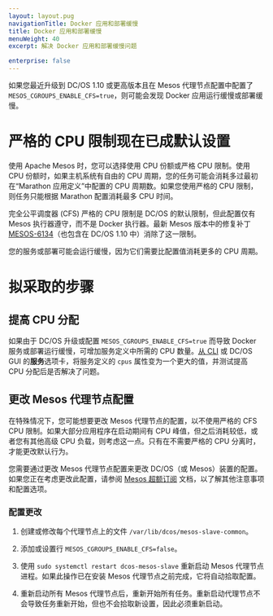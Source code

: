 ```yaml
---
layout: layout.pug
navigationTitle: Docker 应用和部署缓慢
title: Docker 应用和部署缓慢
menuWeight: 40
excerpt: 解决 Docker 应用和部署缓慢问题

enterprise: false
---
```


如果您最近升级到 DC/OS 1.10 或更高版本且在 Mesos 代理节点配置中配置了 `MESOS_CGROUPS_ENABLE_CFS=true`，则可能会发现 Docker 应用运行缓慢或部署缓慢。

# 严格的 CPU 限制现在已成默认设置

使用 Apache Mesos 时，您可以选择使用 CPU 份额或严格 CPU 限制。使用 CPU 份额时，如果主机系统有自由的 CPU 周期，您的任务可能会消耗多过最初在“Marathon 应用定义”中配置的 CPU 周期数。如果您使用严格的 CPU 限制，则任务只能根据 Marathon 配置消耗最多 CPU 时间。

完全公平调度器 (CFS) 严格的 CPU 限制是 DC/OS 的默认限制，但此配置仅有 Mesos 执行器遵守，而不是 Docker 执行器。最新 Mesos 版本中的修复补丁 [MESOS-6134](https://issues.apache.org/jira/browse/MESOS-6134)（也包含在 DC/OS 1.10 中）消除了这一限制。

您的服务或部署可能会运行缓慢，因为它们需要比配置值消耗更多的 CPU 周期。

# 拟采取的步骤

## 提高 CPU 分配

如果由于 DC/OS 升级或配置 `MESOS_CGROUPS_ENABLE_CFS=true` 而导致 Docker 服务或部署运行缓慢，可增加服务定义中所需的 CPU 数量。[从 CLI](/cn/1.11/deploying-services/update-user-service/) 或 DC/OS GUI 的**服务**选项卡，将服务定义的 `cpus` 属性变为一个更大的值，并测试提高 CPU 分配后是否解决了问题。

## 更改 Mesos 代理节点配置

在特殊情况下，您可能想要更改 Mesos 代理节点的配置，以不使用严格的 CFS CPU 限制。如果大部分应用程序在启动期间有 CPU 峰值，但之后消耗较低，或者您有其他高级 CPU 负载，则考虑这一点。只有在不需要严格的 CPU 分离时，才能更改默认行为。

您需要通过更改 Mesos 代理节点配置来更改 DC/OS（或 Mesos）装置的配置。如果您正在考虑更改此配置，请参阅 [Mesos 超额订阅](http://mesos.apache.org/documentation/latest/oversubscription/) 文档，以了解其他注意事项和配置选项。

### 配置更改

1. 创建或修改每个代理节点上的文件 `/var/lib/dcos/mesos-slave-common`。

1. 添加或设置行 `MESOS_CGROUPS_ENABLE_CFS=false`。

1. 使用 `sudo systemctl restart dcos-mesos-slave` 重新启动 Mesos 代理节点进程。如果此操作已在安装 Mesos 代理节点之前完成，它将自动拾取配置。

1. 重新启动所有 Mesos 代理节点后，重新开始所有任务。重新启动代理节点不会导致任务重新开始，但也不会拾取新设置，因此必须重新启动。

